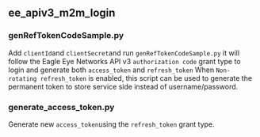 ## ee_apiv3_m2m_login

### genRefTokenCodeSample.py
Add `clientId`and `clientSecret`and run `genRefTokenCodeSample.py` it will follow the Eagle Eye Networks API v3 `authorization code` grant type to login and generate both `access_token` and `refresh_token`
When `Non-rotating refresh_token` is enabled, this script can be used to generate the permanent token to store service side instead of username/password.

### generate_access_token.py
Generate new `access_token`using the `refresh_token` grant type.